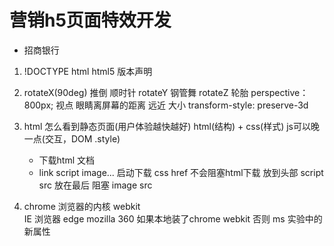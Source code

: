 # 营销h5页面特效开发

- 招商银行

1. !DOCTYPE html
    html5 版本声明

2. rotateX(90deg)  推倒  顺时针
    rotateY 钢管舞
    rotateZ  轮胎
    perspective：800px;  视点    眼睛离屏幕的距离 远近 大小
    transform-style: preserve-3d

3. html 怎么看到静态页面(用户体验越快越好)
    html(结构) + css(样式)  js可以晚一点(交互，DOM  .style)
    - 下载html 文档
    - link script image...
        启动下载    css  href  不会阻塞html下载   放到头部
        script src      放在最后    阻塞
        image src

4. chrome 浏览器的内核 webkit   
   IE 浏览器  edge
   mozilla
   360  如果本地装了chrome webkit
        否则 ms
    实验中的新属性 